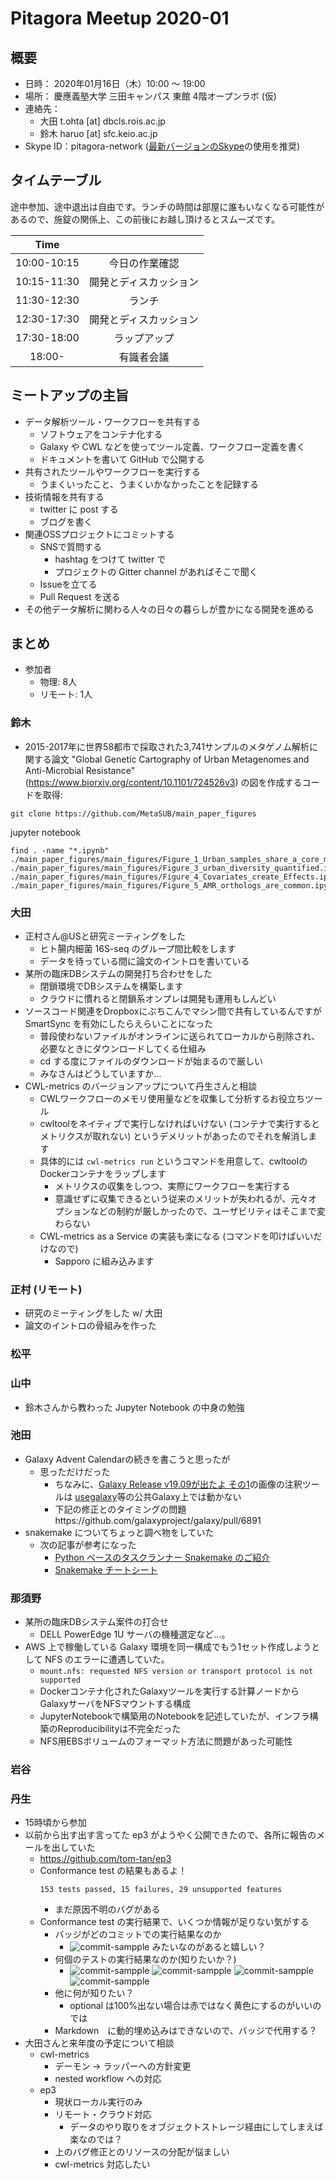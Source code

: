 # Pitagora Meetup 2020-01

## 概要

- 日時： 2020年01月16日（木）10:00 〜 19:00
- 場所： 慶應義塾大学 三田キャンパス 東館 4階オープンラボ (仮)
- 連絡先：
  - 大田 t.ohta [at] dbcls.rois.ac.jp
  - 鈴木 haruo [at] sfc.keio.ac.jp
- Skype ID：pitagora-network ([最新バージョンのSkype](http://www.skype.com/ja/)の使用を推奨)

## タイムテーブル

途中参加、途中退出は自由です。ランチの時間は部屋に誰もいなくなる可能性があるので、施錠の関係上、この前後にお越し頂けるとスムーズです。

|Time||
|:---:|:---:|
|10:00-10:15|今日の作業確認|
|10:15-11:30|開発とディスカッション|
|11:30-12:30|ランチ|
|12:30-17:30|開発とディスカッション|
|17:30-18:00|ラップアップ|
|18:00-|有識者会議|

## ミートアップの主旨

- データ解析ツール・ワークフローを共有する
  - ソフトウェアをコンテナ化する
  - Galaxy や CWL などを使ってツール定義、ワークフロー定義を書く
  - ドキュメントを書いて GitHub で公開する
- 共有されたツールやワークフローを実行する
  - うまくいったこと、うまくいかなかったことを記録する
- 技術情報を共有する
  - twitter に post する
  - ブログを書く
- 関連OSSプロジェクトにコミットする
  - SNSで質問する
    - hashtag をつけて twitter で
    - プロジェクトの Gitter channel があればそこで聞く
  - Issueを立てる
  - Pull Request を送る
- その他データ解析に関わる人々の日々の暮らしが豊かになる開発を進める

## まとめ

- 参加者
  - 物理: 8人
  - リモート: 1人

### 鈴木

- 2015-2017年に世界58都市で採取された3,741サンプルのメタゲノム解析に関する論文 "Global Genetic Cartography of Urban Metagenomes and Anti-Microbial Resistance" (https://www.biorxiv.org/content/10.1101/724526v3) の図を作成するコードを取得:
```
git clone https://github.com/MetaSUB/main_paper_figures
```

jupyter notebook
```
find . -name "*.ipynb"
./main_paper_figures/main_figures/Figure_1_Urban_samples_share_a_core_microbiome.ipynb
./main_paper_figures/main_figures/Figure_3_urban_diversity_quantified.ipynb
./main_paper_figures/main_figures/Figure_4_Covariates_create_Effects.ipynb
./main_paper_figures/main_figures/Figure_5_AMR_orthologs_are_common.ipynb
```

### 大田

- 正村さん@USと研究ミーティングをした
  - ヒト腸内細菌 16S-seq のグループ間比較をします
  - データを待っている間に論文のイントロを書いている
- 某所の臨床DBシステムの開発打ち合わせをした
  - 閉鎖環境でDBシステムを構築します
  - クラウドに慣れると閉鎖系オンプレは開発も運用もしんどい
- ソースコード関連をDropboxにぶちこんでマシン間で共有しているんですが SmartSync を有効にしたらえらいことになった
  - 普段使わないファイルがオンラインに送られてローカルから削除され、必要なときにダウンロードしてくる仕組み
  - cd する度にファイルのダウンロードが始まるので厳しい
  - みなさんはどうしていますか…
- CWL-metrics のバージョンアップについて丹生さんと相談
  - CWLワークフローのメモリ使用量などを収集して分析するお役立ちツール
  - cwltoolをネイティブで実行しなければいけない (コンテナで実行するとメトリクスが取れない) というデメリットがあったのでそれを解消します
  - 具体的には `cwl-metrics run` というコマンドを用意して、cwltoolのDockerコンテナをラップします
    - メトリクスの収集をしつつ、実際にワークフローを実行する
    - 意識せずに収集できるという従来のメリットが失われるが、元々オプションなどの制約が厳しかったので、ユーザビリティはそこまで変わらない
  - CWL-metrics as a Service の実装も楽になる (コマンドを叩けばいいだけなので)
    - Sapporo に組み込みます

### 正村 (リモート)

- 研究のミーティングをした w/ 大田
- 論文のイントロの骨組みを作った

### 松平

### 山中

- 鈴木さんから教わった Jupyter Notebook の中身の勉強

### 池田

- Galaxy Advent Calendarの続きを書こうと思ったが
    - 思っただけだった
        - ちなみに、[Galaxy Release v19.09が出たよ その1](https://qiita.com/percipere/items/8a1c6823e4e3ae793004)の画像の注釈ツールは [usegalaxy](https://usegalaxy.org)等の公共Galaxy上では動かない
        - 下記の修正とのタイミングの問題https://github.com/galaxyproject/galaxy/pull/6891
- snakemake についてちょっと調べ物をしていた
    - 次の記事が参考になった
        - [Python ベースのタスクランナー Snakemake のご紹介](https://qiita.com/smatsumt/items/e6bb2c64878b0d8a4f5f)
        - [Snakemake チートシート](https://qiita.com/smatsumt/items/998c2e8101e0b57f8060)


### 那須野
- 某所の臨床DBシステム案件の打合せ
    - DELL PowerEdge 1U サーバの機種選定など…。
- AWS 上で稼働している Galaxy 環境を同一構成でもう1セット作成しようとして NFS のエラーに遭遇していた。
    - `mount.nfs: requested NFS version or transport protocol is not supported`
    - Dockerコンテナ化されたGalaxyツールを実行する計算ノードから GalaxyサーバをNFSマウントする構成
    - JupyterNotebookで構築用のNotebookを記述していたが、インフラ構築のReproducibilityは不完全だった
    - NFS用EBSボリュームのフォーマット方法に問題があった可能性

### 岩谷

### 丹生
- 15時頃から参加
- 以前から出す出す言ってた ep3 がようやく公開できたので、各所に報告のメールを出していた
    - https://github.com/tom-tan/ep3
    - Conformance test の結果もあるよ！
      ```
      153 tests passed, 15 failures, 29 unsupported features
      ```
        - まだ原因不明のバグがある
    - Conformance test の実行結果で、いくつか情報が足りない気がする
        - バッジがどのコミットでの実行結果なのか
            - ![commit-sampple](https://badgen.net/badge/commit/7e247e/blue) みたいなのがあると嬉しい？
        - 何個のテストの実行結果なのか(知りたいか？)
            - ![commit-sampple](https://badgen.net/badge/all/197/blue) ![commit-sampple](https://badgen.net/badge/passed/153/green) ![commit-sampple](https://badgen.net/badge/failures/15/red) ![commit-sampple](https://badgen.net/badge/unsupported/29/yellow)
        - 他に何が知りたい？
            - optional は100%出ない場合は赤ではなく黄色にするのがいいのでは
        - Markdown　に動的埋め込みはできないので、バッジで代用する？
- 大田さんと来年度の予定について相談
    - cwl-metrics
        - デーモン -> ラッパーへの方針変更
        - nested workflow への対応
    - ep3
        - 現状ローカル実行のみ
        - リモート・クラウド対応
            - データのやり取りをオブジェクトストレージ経由にしてしまえば楽なのでは？
        - 上のバグ修正とのリソースの分配が悩ましい
        - cwl-metrics 対応したい
